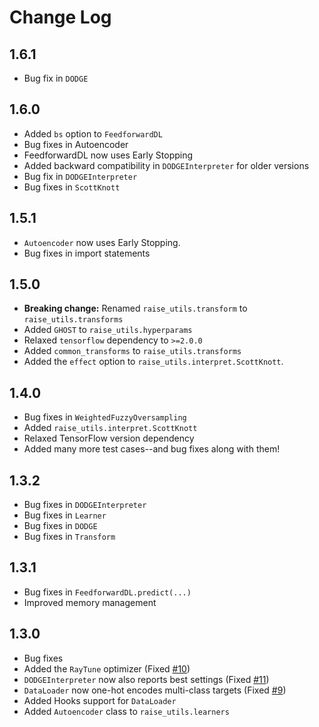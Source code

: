 # Change Log

## 1.6.1

* Bug fix in `DODGE`

## 1.6.0

* Added `bs` option to `FeedforwardDL`
* Bug fixes in Autoencoder
* FeedforwardDL now uses Early Stopping
* Added backward compatibility in `DODGEInterpreter` for older versions
* Bug fix in `DODGEInterpreter`
* Bug fixes in `ScottKnott`

## 1.5.1

* `Autoencoder` now uses Early Stopping.
* Bug fixes in import statements

## 1.5.0

* **Breaking change:** Renamed `raise_utils.transform` to `raise_utils.transforms`
* Added `GHOST` to `raise_utils.hyperparams`
* Relaxed `tensorflow` dependency to `>=2.0.0`
* Added `common_transforms` to `raise_utils.transforms`
* Added the `effect` option to `raise_utils.interpret.ScottKnott`.

## 1.4.0

* Bug fixes in `WeightedFuzzyOversampling`
* Added `raise_utils.interpret.ScottKnott`
* Relaxed TensorFlow version dependency
* Added many more test cases--and bug fixes along with them!

## 1.3.2

* Bug fixes in `DODGEInterpreter`
* Bug fixes in `Learner`
* Bug fixes in `DODGE`
* Bug fixes in `Transform`

## 1.3.1

* Bug fixes in `FeedforwardDL.predict(...)`
* Improved memory management

## 1.3.0

* Bug fixes
* Added the `RayTune` optimizer (Fixed [#10](https://github.com/yrahul3910/raise/issues/10))
* `DODGEInterpreter` now also reports best settings (Fixed [#11](https://github.com/yrahul3910/raise/issues/11))
* `DataLoader` now one-hot encodes multi-class targets (Fixed [#9](https://github.com/yrahul3910/raise/issues/9))
* Added Hooks support for `DataLoader`
* Added `Autoencoder` class to `raise_utils.learners`
